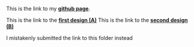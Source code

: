 This is the link to my **[github page](https://goody-1.github.io/)**.

This is the link to the **[first design (A)](https://goody-1.github.io/home.html)**
This is the link to the **[second design (B)](https://goody-1.github.io/grid.html)**

I mistakenly submitted the link to this folder instead

